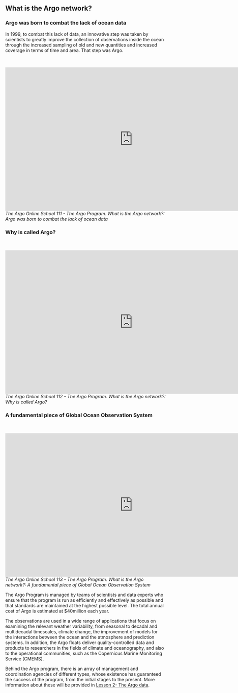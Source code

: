 ## What is the Argo network?

### Argo was born to combat the lack of ocean data

In 1999, to combat this lack of data, an innovative step was taken by scientists to greatly improve the collection of observations inside the ocean through the increased sampling of old and new quantities and increased coverage in terms of time and area. That step was Argo.

&nbsp;&nbsp;<center><iframe width="800" height="450" src="https://www.youtube.com/embed/4_G78ZLgjgU?si=HhwbD3TgbQ3m8nwJ" title="The Argo Online School 111 - The Argo Program.  What is the Argo network?: Argo was born to combat the lack of ocean data" frameborder="0" allow="accelerometer; autoplay; clipboard-write; encrypted-media; gyroscope; picture-in-picture; web-share" referrerpolicy="strict-origin-when-cross-origin" allowfullscreen></iframe></center>
_The Argo Online School 111 - The Argo Program. What is the Argo network?: Argo was born to combat the lack of ocean data_
&nbsp;&nbsp;

### Why is called Argo? 

&nbsp;&nbsp;<center><iframe width="800" height="450" src="https://www.youtube.com/embed/YBOo7McONUk?si=IgNWaZhP-ERceSku" title="The Argo Online School 112 - The Argo Program.  What is the Argo network?: Why is called Argo?" frameborder="0" allow="accelerometer; autoplay; clipboard-write; encrypted-media; gyroscope; picture-in-picture; web-share" referrerpolicy="strict-origin-when-cross-origin" allowfullscreen></iframe></center>
_The Argo Online School 112 - The Argo Program. What is the Argo network?: Why is called Argo?_
&nbsp;&nbsp;

### A fundamental piece of Global Ocean Observation System

&nbsp;&nbsp;<center><iframe width="800" height="450" src="https://www.youtube.com/embed/D6iAsqsdSx0?si=IF9QbGKfLPCWR3_n" title="The Argo Online School 113 - The Argo Program.  What is the Argo network?: A fundamental piece of Global Ocean Observation System " frameborder="0" allow="accelerometer; autoplay; clipboard-write; encrypted-media; gyroscope; picture-in-picture; web-share" referrerpolicy="strict-origin-when-cross-origin" allowfullscreen></iframe></center>
_The Argo Online School 113 - The Argo Program. What is the Argo network?: A fundamental piece of Global Ocean Observation System_
&nbsp;&nbsp;

The Argo Program is managed by teams of scientists and data experts who ensure that the program is run as efficiently and effectively as possible and that standards are maintained at the highest possible level. The total annual cost of Argo is estimated at $40million each year.

The observations are used in a wide range of applications that focus on examining the relevant weather variability, from seasonal to decadal and multidecadal timescales, climate change, the improvement of models for the interactions between the ocean and the atmosphere and prediction systems. In addition, the Argo floats deliver quality-controlled data and products to researchers in the fields of climate and oceanography, and also to the operational communities, such as the Copernicus Marine Monitoring Service (CMEMS). 

Behind the Argo program, there is an array of management and coordination agencies of different types, whose existence has guaranteed the success of the program, from the initial stages to the present. More information about these will be provided in [Lesson 2- The Argo data](https://euroargodev.github.io/argoonlineschool/Lessons/L02_TheArgoData/Chapter10_TheArgoData_intro.html#).